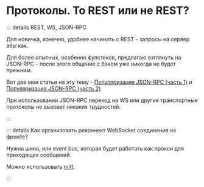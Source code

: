 # Протоколы. To REST или не REST?

::: details REST, WS, JSON-RPC

Для новичка, конечно, удобнее начинать с REST - запросы на сервер абы как.

Для более опытных, особенно фулстеков, предлагаю взглянуть на JSON-RPC - после этого общение с бэком уже никогда не будет прежним.

Вот две мои статьи на эту тему - [Популяризация JSON-RPC (часть 1)](https://habr.com/ru/articles/709362/) и [Популяризация JSON-RPC (часть 2)](https://habr.com/ru/articles/710652/)

При использовании JSON-RPC переход на WS или другие транспортные протоколы не вызовет никаких трудностей.

:::

::: details Как организовать реконнект WebSocket соединения на фронте?

Нужна шина, или event bus, которая будет работать как прокси для приходящих сообщений.

Можно использовать [mitt](https://github.com/developit/mitt).

:::
